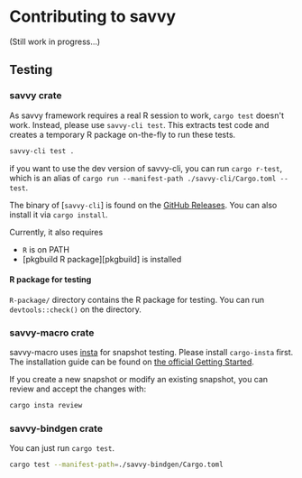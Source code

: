 Contributing to savvy
=====================

(Still work in progress...)

## Testing

### savvy crate

As savvy framework requires a real R session to work, `cargo test` doesn't work.
Instead, please use `savvy-cli test`. This extracts test code and creates a
temporary R package on-the-fly to run these tests.

```sh
savvy-cli test .
```

if you want to use the dev version of savvy-cli, you can run `cargo r-test`,
which is an alias of `cargo run --manifest-path ./savvy-cli/Cargo.toml -- test`.

The binary of [`savvy-cli`] is found on the [GitHub Releases][release]. You can
also install it via `cargo install`.

[release]: https://github.com/yutannihilation/savvy/releases

Currently, it also requires

* `R` is on PATH
* [pkgbuild R package][pkgbuild] is installed

[okgbuild]: https://pkgbuild.r-lib.org/

#### R package for testing

`R-package/` directory contains the R package for testing. You can run
`devtools::check()` on the directory.

### savvy-macro crate

savvy-macro uses [insta](https://insta.rs/) for snapshot testing. Please install
`cargo-insta` first. The installation guide can be found on [the official
Getting Started][insta-install].

[insta-install]: https://insta.rs/docs/quickstart/

If you create a new snapshot or modify an existing snapshot, you can review and
accept the changes with:

```sh
cargo insta review
```

### savvy-bindgen crate

You can just run `cargo test`.

```sh
cargo test --manifest-path=./savvy-bindgen/Cargo.toml
```
